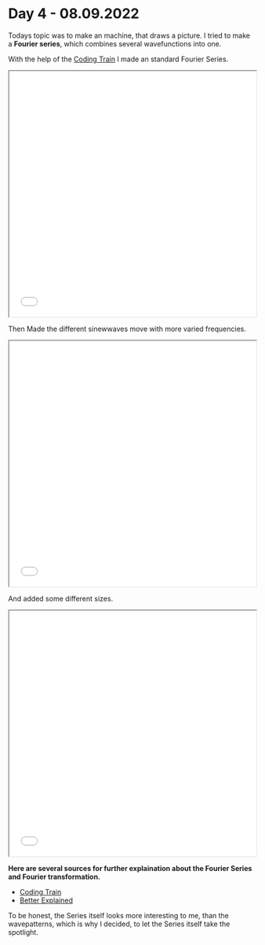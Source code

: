 # **Day 4 - 08.09.2022**

Todays topic was to make an machine, that draws a picture. I tried to make a **Fourier series**, which combines several wavefunctions into one.

With the help of the [Coding Train](https://www.youtube.com/watch?v=Mm2eYfj0SgA&t=1421s) I made an standard Fourier Series.
<iframe src="02/index.html" width="100%" height="500px"></iframe>

Then Made the different sinewwaves move with more varied frequencies.

<iframe src="03/index.html" width="100%" height="500px"></iframe>

And added some different sizes.

<iframe src="01/index.html" width="100%" height="500px"></iframe>

**Here are several sources for further explaination about the Fourier Series and Fourier transformation.**
- [Coding Train](https://www.youtube.com/watch?v=Mm2eYfj0SgA)
- [Better Explained](https://betterexplained.com/articles/an-interactive-guide-to-the-fourier-transform/)


To be honest, the Series itself looks more interesting to me, than the wavepatterns, which is why I decided, to let the Series itself take the spotlight.